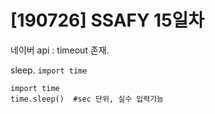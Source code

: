 # [190726] SSAFY 15일차

네이버 api  : timeout 존재.

sleep.   `import time`

```
import time
time.sleep()  #sec 단위, 실수 입력가능
```

